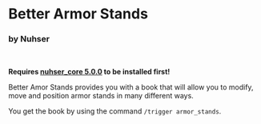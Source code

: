 # Better Armor Stands

### by Nuhser

<br>

**Requires [nuhser_core 5.0.0](https://github.com/Nuhser/nuhser_core/releases "Nuhser_Core") to be installed first!**

Better Amor Stands provides you with a book that will allow you to modify, move and position armor stands in many different ways.

You get the book by using the command `/trigger armor_stands`.
